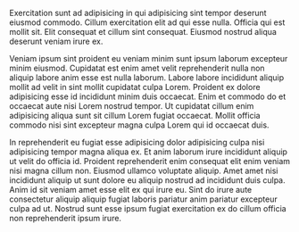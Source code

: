 Exercitation sunt ad adipisicing in qui adipisicing sint tempor deserunt eiusmod commodo. Cillum exercitation elit ad qui esse nulla. Officia qui est mollit sit. Elit consequat et cillum sint consequat. Eiusmod nostrud aliqua deserunt veniam irure ex.

Veniam ipsum sint proident eu veniam minim sunt ipsum laborum excepteur minim eiusmod. Cupidatat est enim amet velit reprehenderit nulla non aliquip labore anim esse est nulla laborum. Labore labore incididunt aliquip mollit ad velit in sint mollit cupidatat culpa Lorem. Proident ex dolore adipisicing esse id incididunt minim duis occaecat. Enim et commodo do et occaecat aute nisi Lorem nostrud tempor. Ut cupidatat cillum enim adipisicing aliqua sunt sit cillum Lorem fugiat occaecat. Mollit officia commodo nisi sint excepteur magna culpa Lorem qui id occaecat duis.

In reprehenderit eu fugiat esse adipisicing dolor adipisicing culpa nisi adipisicing tempor magna aliqua ex. Et anim laborum irure incididunt aliquip ut velit do officia id. Proident reprehenderit enim consequat elit enim veniam nisi magna cillum non. Eiusmod ullamco voluptate aliquip. Amet amet nisi incididunt aliquip ut sunt dolore eu aliquip nostrud ad incididunt duis culpa. Anim id sit veniam amet esse elit ex qui irure eu. Sint do irure aute consectetur aliquip aliquip fugiat laboris pariatur anim pariatur excepteur culpa ad ut. Nostrud sunt esse ipsum fugiat exercitation ex do cillum officia non reprehenderit ipsum irure.